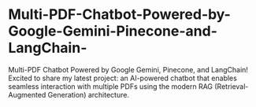 # Multi-PDF-Chatbot-Powered-by-Google-Gemini-Pinecone-and-LangChain-
Multi-PDF Chatbot Powered by Google Gemini, Pinecone, and LangChain! Excited to share my latest project: an AI-powered chatbot that enables seamless interaction with multiple PDFs using the modern RAG (Retrieval-Augmented Generation) architecture.
